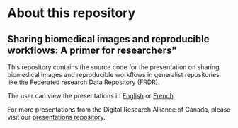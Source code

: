 # About this repository

## Sharing biomedical images and reproducible workflows: A primer for researchers"

This repository contains the source code for the presentation on sharing biomedical images and reproducible workflows in generalist repositories like the Federated research Data Repository (FRDR).

The user can view the presentations in [English](https://alliance-rdm-gdr.github.io/RDM_BioimageFAIR/RDM_BioImageFAIR_en.html#/title-slide) or [French]().

For more presentations from the Digital Research Alliance of Canada, please visit our [presentations repository](https://github.com/Alliance-RDM-GDR/RDM-FRDR_Presentations).
